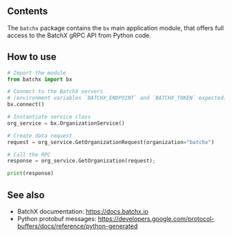 ## Contents

The `batchx` package contains the `bx` main application module, that offers full access to the BatchX gRPC API from Python code.

## How to use

```python
# Import the module
from batchx import bx

# Connect to the BatchX servers 
# (environment variables `BATCHX_ENDPOINT` and `BATCHX_TOKEN` expected)
bx.connect()

# Instantiate service class
org_service = bx.OrganizationService()

# Create data request
request = org_service.GetOrganizationRequest(organization="batchx")

# Call the RPC
response = org_service.GetOrganization(request);

print(response)
```

## See also
- BatchX documentation: https://docs.batchx.io
- Python protobuf messages: https://developers.google.com/protocol-buffers/docs/reference/python-generated